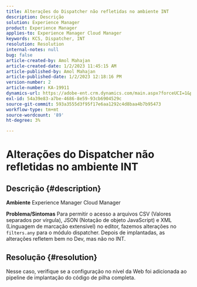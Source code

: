 ```yaml
---
title: Alterações do Dispatcher não refletidas no ambiente INT
description: Descrição
solution: Experience Manager
product: Experience Manager
applies-to: Experience Manager Cloud Manager
keywords: KCS, Dispatcher, INT
resolution: Resolution
internal-notes: null
bug: false
article-created-by: Amol Mahajan
article-created-date: 1/2/2023 11:45:15 AM
article-published-by: Amol Mahajan
article-published-date: 1/2/2023 12:18:16 PM
version-number: 2
article-number: KA-19911
dynamics-url: https://adobe-ent.crm.dynamics.com/main.aspx?forceUCI=1&pagetype=entityrecord&etn=knowledgearticle&id=110e60e6-928a-ed11-81ac-6045bd006ce9
exl-id: 54a39e83-a7be-4686-8e59-93cb6904529c
source-git-commit: 593a3555d3f95f17e6aa1292c4d8baa4b7b95473
workflow-type: tm+mt
source-wordcount: '89'
ht-degree: 3%

---
```


# Alterações do Dispatcher não refletidas no ambiente INT

## Descrição {#description}

<b>Ambiente</b>
Experience Manager Cloud Manager


<b>Problema/Sintomas</b>
Para permitir o acesso a arquivos CSV (Valores separados por vírgula), JSON (Notação de objeto JavaScript) e XML (Linguagem de marcação extensível) no editor, fazemos alterações no `filters.any` para o módulo dispatcher. Depois de implantadas, as alterações refletem bem no Dev, mas não no INT.


## Resolução {#resolution}

Nesse caso, verifique se a configuração no nível da Web foi adicionada ao pipeline de implantação do código de pilha completa.
